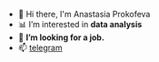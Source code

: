 - 👋 Hi there, I'm Anastasia Prokofeva
- 📊 I’m interested in **data analysis**
- 👀 **I’m looking for a job.**
- 📫 [telegram](https://t.me/Anstsns)


